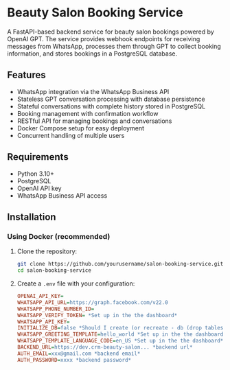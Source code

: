 # Beauty Salon Booking Service

A FastAPI-based backend service for beauty salon bookings powered by OpenAI GPT. The service provides webhook endpoints for receiving messages from WhatsApp, processes them through GPT to collect booking information, and stores bookings in a PostgreSQL database.

## Features

- WhatsApp integration via the WhatsApp Business API
- Stateless GPT conversation processing with database persistence
- Stateful conversations with complete history stored in PostgreSQL
- Booking management with confirmation workflow
- RESTful API for managing bookings and conversations
- Docker Compose setup for easy deployment
- Concurrent handling of multiple users

## Requirements

- Python 3.10+
- PostgreSQL
- OpenAI API key
- WhatsApp Business API access

## Installation

### Using Docker (recommended)

1. Clone the repository:
   ```bash
   git clone https://github.com/yourusername/salon-booking-service.git
   cd salon-booking-service
   ```

2. Create a `.env` file with your configuration:
   ```ini
   OPENAI_API_KEY=
   WHATSAPP_API_URL=https://graph.facebook.com/v22.0
   WHATSAPP_PHONE_NUMBER_ID= 
   WHATSAPP_VERIFY_TOKEN= *Set up in the the dashboard*
   WHATSAPP_API_KEY=
   INITIALIZE_DB=false *Should I create (or recreate - db (drop tables) when restarting)*
   WHATSAPP_GREETING_TEMPLATE=hello_world *Set up in the the dashboard*
   WHATSAPP_TEMPLATE_LANGUAGE_CODE=en_US *Set up in the the dashboard*
   BACKEND_URL=https://dev.crm-beauty-salon... *backend url*
   AUTH_EMAIL=xxx@gmail.com *backend email*
   AUTH_PASSWORD=xxxx *backend password*
```